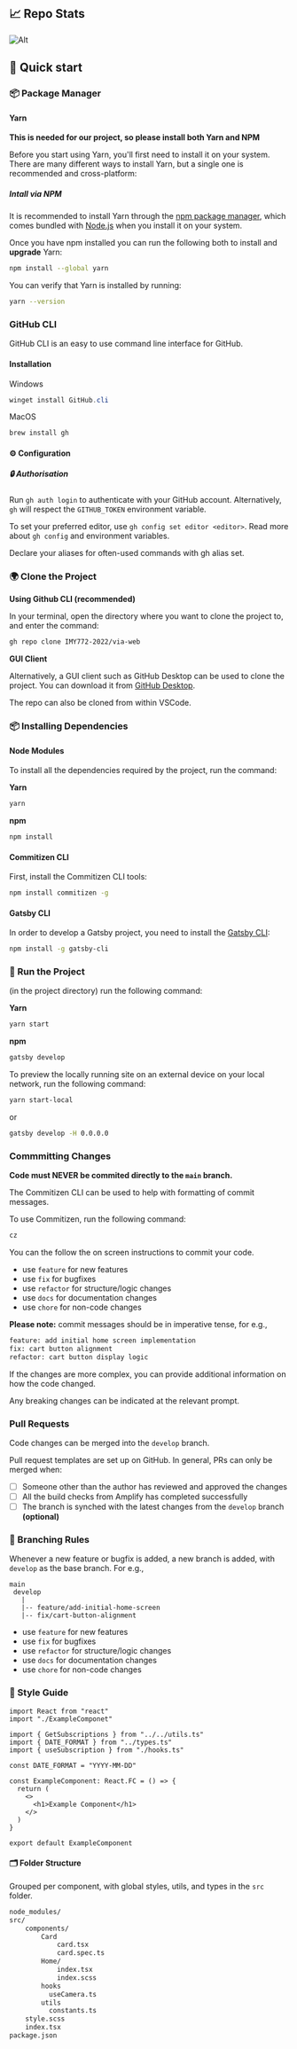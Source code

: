## :chart_with_upwards_trend: Repo Stats

![Alt](https://repobeats.axiom.co/api/embed/594b8cfecea1fea621805b072575cf761b68504e.svg "Repobeats analytics image")

## 🚀 Quick start

### :package: Package Manager

#### Yarn

**This is needed for our project, so please install both Yarn and NPM**

Before you start using Yarn, you'll first need to install it on your system. There are many different ways to install Yarn, but a single one is recommended and cross-platform:

##### Intall via NPM

It is recommended to install Yarn through the [npm package manager](http://npmjs.org/), which comes bundled with [Node.js](https://nodejs.org/) when you install it on your system.

Once you have npm installed you can run the following both to install and **upgrade** Yarn:

```bash
npm install --global yarn
```

You can verify that Yarn is installed by running:

```bash
yarn --version
```

### GitHub CLI

GitHub CLI is an easy to use command line interface for GitHub.

#### Installation

Windows

```powershell
winget install GitHub.cli
```

MacOS

```bash
brew install gh
```

#### :gear: Configuration

##### :lock: Authorisation

Run `gh auth login` to authenticate with your GitHub account. Alternatively, `gh` will respect the `GITHUB_TOKEN` environment variable.

To set your preferred editor, use `gh config set editor <editor>`. Read more about `gh config` and environment variables.

Declare your aliases for often-used commands with gh alias set.

### :earth_africa: Clone the Project

**Using Github CLI (recommended)**

In your terminal, open the directory where you want to clone the project to, and enter the command:

```bash
gh repo clone IMY772-2022/via-web
```

**GUI Client**

Alternatively, a GUI client such as GitHub Desktop can be used to clone the project. You can download it from [GitHub Desktop](https://desktop.github.com/).

The repo can also be cloned from within VSCode.

### :package: Installing Dependencies

#### Node Modules

To install all the dependencies required by the project, run the command:

**Yarn**

```bash
yarn
```

**npm**

```bash
npm install
```

#### Commitizen CLI

First, install the Commitizen CLI tools:

```bash
npm install commitizen -g
```

#### Gatsby CLI

In order to develop a Gatsby project, you need to install the [Gatsby CLI](https://www.gatsbyjs.com/docs/reference/gatsby-cli/):

```bash
npm install -g gatsby-cli
```

### :vertical_traffic_light: Run the Project

(in the project directory) run the following command:

**Yarn**

```bash
yarn start
```

**npm**

```bash
gatsby develop
```

To preview the locally running site on an external device on your local network, run the following command:

```bash
yarn start-local
```

or

```bash
gatsby develop -H 0.0.0.0
```

### Commmitting Changes

**Code must NEVER be commited directly to the `main` branch.**

The Commitizen CLI can be used to help with formatting of commit messages.

To use Commitizen, run the following command:

```bash
cz
```

You can the follow the on screen instructions to commit your code.

- use `feature` for new features
- use `fix` for bugfixes
- use `refactor` for structure/logic changes
- use `docs` for documentation changes
- use `chore` for non-code changes

**Please note:** commit messages should be in imperative tense, for e.g.,

```bash
feature: add initial home screen implementation
fix: cart button alignment
refactor: cart button display logic
```

If the changes are more complex, you can provide additional information on how the code changed.

Any breaking changes can be indicated at the relevant prompt.

### Pull Requests

Code changes can be merged into the `develop` branch.

Pull request templates are set up on GitHub. In general, PRs can only be merged when:

- [ ] Someone other than the author has reviewed and approved the changes
- [ ] All the build checks from Amplify has completed successfully
- [ ] The branch is synched with the latest changes from the `develop` branch **(optional)**

### :palm_tree: Branching Rules

Whenever a new feature or bugfix is added, a new branch is added, with `develop` as the base branch. For e.g.,

```
main
 develop
   |
   |-- feature/add-initial-home-screen
   |-- fix/cart-button-alignment
```

- use `feature` for new features
- use `fix` for bugfixes
- use `refactor` for structure/logic changes
- use `docs` for documentation changes
- use `chore` for non-code changes

### :closed_book: Style Guide

```tsx
import React from "react"
import "./ExampleComponet"

import { GetSubscriptions } from "../../utils.ts"
import { DATE_FORMAT } from "../types.ts"
import { useSubscription } from "./hooks.ts"

const DATE_FORMAT = "YYYY-MM-DD"

const ExampleComponent: React.FC = () => {
  return (
    <>
      <h1>Example Component</h1>
    </>
  )
}

export default ExampleComponent
```

#### :card_index_dividers: Folder Structure

Grouped per component, with global styles, utils, and types in the `src` folder.

```bash
node_modules/
src/
    components/
        Card
            card.tsx
            card.spec.ts
        Home/
            index.tsx
            index.scss
        hooks
          useCamera.ts
        utils
          constants.ts
    style.scss
    index.tsx
package.json
```

